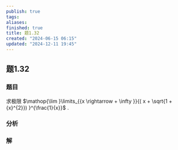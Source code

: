 ```yaml
---
publish: true
tags: 
aliases: 
finished: true
title: 题1.32
created: "2024-06-15 06:15"
updated: "2024-12-11 19:45"
---
```

## 题1.32
### 题目
求极限 $\mathop{\lim }\limits_{{x \rightarrow   + \infty }}{( x + \sqrt{1 + {x}^{2}}) }^{\frac{1}{x}}$ .
### 分析

### 解